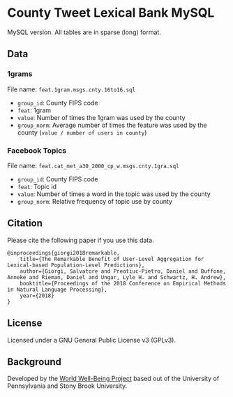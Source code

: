 # County Tweet Lexical Bank MySQL

MySQL version. All tables are in sparse (long) format.

## Data

### 1grams

File name: `feat.1gram.msgs.cnty.16to16.sql`

* `group_id`: County FIPS code
* `feat`: 1gram
* `value`: Number of times the 1gram was used by the county
* `group_norm`: Average number of times the feature was used by the county (`value / number of users in county`)

### Facebook Topics

File name: `feat.cat_met_a30_2000_cp_w.msgs.cnty.1gra.sql`

* `group_id`: County FIPS code
* `feat`: Topic id
* `value`: Number of times a word in the topic was used by the county
* `group_norm`: Relative frequency of topic use by county

## Citation

Please cite the following paper if you use this data.

```
@inproceedings{giorgi2018remarkable,
    title={The Remarkable Benefit of User-Level Aggregation for Lexical-based Population-Level Predictions},
    author={Giorgi, Salvatore and Preotiuc-Pietro, Daniel and Buffone, Anneke and Rieman, Daniel and Ungar, Lyle H. and Schwartz, H. Andrew},
    booktitle={Proceedings of the 2018 Conference on Empirical Methods in Natural Language Processing},
    year={2018}
}
```

## License

Licensed under a GNU General Public License v3 (GPLv3).

## Background

Developed by the [World Well-Being Project](http://www.wwbp.org) based out of the University of Pennsylvania and Stony Brook University.
